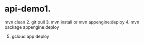 # api-demo1.
mvn clean 
2. git pull
3. mvn install  or mvn appengine:deploy
4. mvn package appengine:deploy

5. gcloud app deploy
